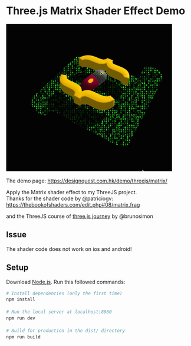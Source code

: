 # Three.js Matrix Shader Effect Demo

![](demo.gif)

The demo page:
https://designquest.com.hk/demo/threejs/matrix/

Apply the Matrix shader effect to my ThreeJS project.\
Thanks for the shader code by @patriciogv:\
https://thebookofshaders.com/edit.php#08/matrix.frag

and the ThreeJS course of [three.js journey](https://threejs-journey.xyz/) by @brunosimon

## Issue
The shader code does not work on ios and android!

## Setup
Download [Node.js](https://nodejs.org/en/download/).
Run this followed commands:

``` bash
# Install dependencies (only the first time)
npm install

# Run the local server at localhost:8080
npm run dev

# Build for production in the dist/ directory
npm run build
```
